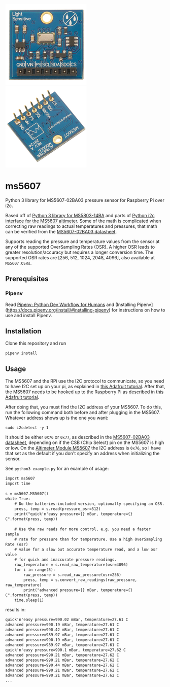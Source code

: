 ![Altimeter Module MS5607- Top View](ms5607-front.png) ![Altimeter Module MS5607- Top View](ms5607-back.png)

# ms5607
Python 3 library for MS5607-02BA03 pressure sensor for Raspberry Pi over i2c.

Based off of [Python 3 library for MS5803-14BA](https://github.com/NickCrews/ms5803py) and parts of [Python i2c interface for the MS5607 altimeter](https://github.com/rsolomon/py-MS5607). Some of the math is complicated when correcting raw readings to actual temperatures and pressures, that math can be verified from the [MS5607-02BA03 datasheet](http://www.te.com/commerce/DocumentDelivery/DDEController?Action=showdoc&DocId=Data+Sheet%7FMS5803-14BA%7FB3%7Fpdf%7FEnglish%7FENG_DS_MS5803-14BA_B3.pdf%7FCAT-BLPS0013).

Supports reading the pressure and temperature values from the sensor at any of the supported OverSampling Rates (OSR). A higher OSR leads to greater resolution/accuracy but requires a longer conversion time. The supported OSR rates are [256, 512, 1024, 2048, 4096], also available at `MS5607.OSRs`.
## Prerequisites

### Pipenv

Read [Pipenv: Python Dev Workflow for Humans](https://docs.pipenv.org/) and (Installing Pipenv](https://docs.pipenv.org/install/#installing-pipenv) for instructions on how to use and install Pipenv.

## Installation
Clone this repository and run
```
pipenv install
```

## Usage
The MS5607 and the RPi use the I2C protocol to communicate, so you need to have I2C set up on your pi, as explained in [this Adafruit tutorial](https://learn.adafruit.com/adafruits-raspberry-pi-lesson-4-gpio-setup/configuring-i2c). After that, the MS5607 needs to be hooked up to the Raspberry Pi as described in [this Adafruit tutorial](https://learn.sparkfun.com/tutorials/ms5803-14ba-pressure-sensor-hookup-guide).

After doing that, you must find the I2C address of your MS5607. To do this, run the following command both before and after plugging in the MS5607. Whatever address shows up is the one you want:
```
sudo i2cdetect -y 1
````
It should be either `0X76` or `0x77`, as described in the [MS5607-02BA03 datasheet](https://www.parallax.com/sites/default/files/downloads/29124-MS5607-02BA03-Datasheet.pdf), depending on if the CSB (Chip Select) pin on the MS5607 is high or low. On the [Altimeter Module MS5607](https://www.parallax.com/product/29124) the I2C address is `0x76`, so I have that set as the default if you don't specify an address when initializing the sensor.

See `python3 example.py` for an example of usage:
```
import ms5607
import time

s = ms5607.MS5607()
while True:
    # Do the batteries-included version, optionally specifying an OSR.
    press, temp = s.read(pressure_osr=512)
    print("quick'n'easy pressure={} mBar, temperature={} C".format(press, temp))

    # Use the raw reads for more control, e.g. you need a faster sample
    # rate for pressure than for temperature. Use a high OverSampling Rate (osr)
    # value for a slow but accurate temperature read, and a low osr value
    # for quick and inaccurate pressure readings.
    raw_temperature = s.read_raw_temperature(osr=4096)
    for i in range(5):
        raw_pressure = s.read_raw_pressure(osr=256)
        press, temp = s.convert_raw_readings(raw_pressure, raw_temperature)
        print("advanced pressure={} mBar, temperature={} C".format(press, temp))
    time.sleep(1)
```
results in:
```
quick'n'easy pressure=990.02 mBar, temperature=27.61 C
advanced pressure=990.19 mBar, temperature=27.61 C
advanced pressure=990.42 mBar, temperature=27.61 C
advanced pressure=989.97 mBar, temperature=27.61 C
advanced pressure=990.19 mBar, temperature=27.61 C
advanced pressure=989.97 mBar, temperature=27.61 C
quick'n'easy pressure=990.1 mBar, temperature=27.62 C
advanced pressure=990.21 mBar, temperature=27.62 C
advanced pressure=990.21 mBar, temperature=27.62 C
advanced pressure=990.44 mBar, temperature=27.62 C
advanced pressure=990.21 mBar, temperature=27.62 C
advanced pressure=990.21 mBar, temperature=27.62 C
...
```
